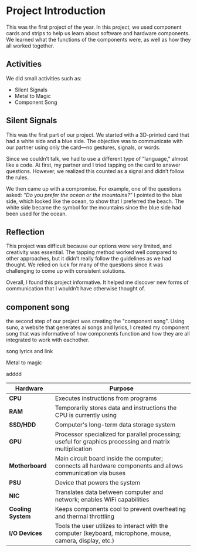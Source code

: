 # Project Introduction

This was the first project of the year. In this project, we used component cards and strips to help us learn about software and hardware components. We learned what the functions of the components were, as well as how they all worked together.

## Activities

We did small activities such as:
- Silent Signals  
- Metal to Magic  
- Component Song  

## Silent Signals

This was the first part of our project. We started with a 3D-printed card that had a white side and a blue side. The objective was to communicate with our partner using only the card—no gestures, signals, or words.  

Since we couldn’t talk, we had to use a different type of “language,” almost like a code. At first, my partner and I tried tapping on the card to answer questions. However, we realized this counted as a signal and didn’t follow the rules.  

We then came up with a compromise. For example, one of the questions asked: *“Do you prefer the ocean or the mountains?”* I pointed to the blue side, which looked like the ocean, to show that I preferred the beach. The white side became the symbol for the mountains since the blue side had been used for the ocean.

## Reflection

This project was difficult because our options were very limited, and creativity was essential. The tapping method worked well compared to other approaches, but it didn’t really follow the guidelines as we had thought. We relied on luck for many of the questions since it was challenging to come up with consistent solutions.  

Overall, I found this project informative. It helped me discover new forms of communication that I wouldn’t have otherwise thought of.


## component song

the second step of our project was creating the "component song". Using suno, a website that generates ai songs and lyrics, I created my component song that was informative of how components function and how they are all integrated to work with eachother. 

song lyrics and link

Metal to magic

adddd

| **Hardware**      | **Purpose**                                                                                     |
|-------------------|-------------------------------------------------------------------------------------------------|
| **CPU**           | Executes instructions from programs                                                             |
| **RAM**           | Temporarily stores data and instructions the CPU is currently using                            |
| **SSD/HDD**       | Computer's long-term data storage system                                                        |
| **GPU**           | Processor specialized for parallel processing; useful for graphics processing and matrix multiplication |
| **Motherboard**   | Main circuit board inside the computer; connects all hardware components and allows communication via buses |
| **PSU**           | Device that powers the system                                                                   |
| **NIC**           | Translates data between computer and network; enables WiFi capabilities                         |
| **Cooling System**| Keeps components cool to prevent overheating and thermal throttling                            |
| **I/O Devices**   | Tools the user utilizes to interact with the computer (keyboard, microphone, mouse, camera, display, etc.) |

